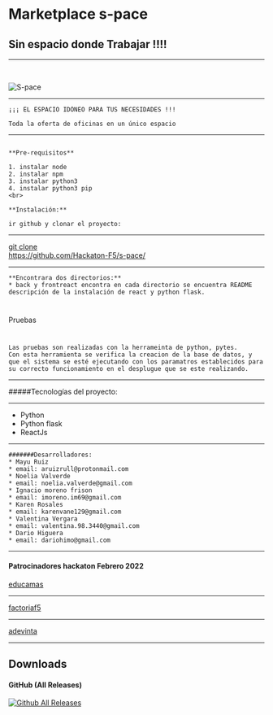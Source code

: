 # Marketplace **s-pace**

## Sin espacio donde Trabajar !!!!
___
<br>

![S-pace](https://coworkingspain.es/sites/default/files/styles/thumbnail-580x383/public/coworking/7l7a4540.jpg?itok=qQBHjvvG)

- - -
```
¡¡¡ EL ESPACIO IDÓNEO PARA TUS NECESIDADES !!!

Toda la oferta de oficinas en un único espacio 
```
---
```

**Pre-requisitos**

1. instalar node
2. instalar npm
3. instalar python3
4. instalar python3 pip
<br>

**Instalación:**

ir github y clonar el proyecto:

``` 
---
[git clone](https://github.com/Hackaton-F5/s-pace/) <br>    https://github.com/Hackaton-F5/s-pace/
- - -

```
**Encontrara dos directorios:**
* back y frontreact encontra en cada directorio se encuentra README descripción de la instalación de react y python flask.

```
#
Pruebas
# 
```
Las pruebas son realizadas con la herrameinta de python, pytes.
Con esta herramienta se verifica la creacion de la base de datos, y que el sistema se esté ejecutando con los paramatros establecidos para su correcto funcionamiento en el desplugue que se este realizando.
```
___
#####Tecnologías del proyecto:
___
* Python
* Python flask
* ReactJs

___
```
#######Desarrolladores: 
* Mayu Ruiz
* email: aruizrull@protonmail.com
* Noelia Valverde
* email: noelia.valverde@gmail.com
* Ignacio moreno frison 
* email: imoreno.im69@gmail.com
* Karen Rosales 
* email: karenvane129@gmail.com
* Valentina Vergara 
* email: valentina.98.3440@gmail.com
* Dario Higuera 
* email: dariohimo@gmail.com
```
 ___
 #### Patrocinadores hackaton Febrero 2022

 [educamas](https://educamas.com.co/)<br>
 - - -
 [factoriaf5](https://simplon.co/)<br>
 ___
 [adevinta](https://www.adevinta.es/)<br>
___
 ## Downloads
#### GitHub (All Releases)
[![Github All Releases](https://img.shields.io/github/downloads/atom/atom/total.svg?style=flat)]()  